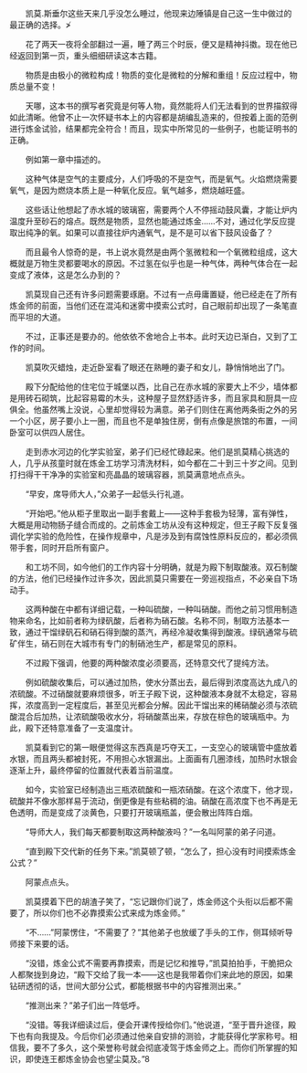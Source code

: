 　　凯莫.斯垂尔这些天来几乎没怎么睡过，他现来边陲镇是自己这一生中做过的最正确的选择。≯

　　花了两天一夜将全部翻过一遍，睡了两三个时辰，便又是精神抖擞。现在他已经返回到第一页，重头细细研读这本古籍。

　　物质是由极小的微粒构成！物质的变化是微粒的分解和重组！反应过程中，物质总量不变！

　　天哪，这本书的撰写者究竟是何等人物，竟然能将人们无法看到的世界描叙得如此清晰。他曾不止一次怀疑书本上的内容都是胡编乱造来的，但按着上面的范例进行炼金试验，结果都完全符合！而且，现实中所常见的一些例子，也能证明书的正确。

　　例如第一章中描述的。

　　这种气体是空气的主要成分，人们呼吸的不是空气，而是氧气。火焰燃烧需要氧气，是因为燃烧本质上是一种氧化反应。氧气越多，燃烧越旺盛。

　　这些话让他想起了赤水城的玻璃窑，需要两个人不停摇动鼓风囊，才能让炉内温度升至砂石的熔点。既然是物质，显然也能通过炼金……不对，通过化学反应提取出纯净的氧。如果可以直接往炉内通氧气，是不是可以省下鼓风设备了？

　　而且最令人惊奇的是，书上说水竟然是由两个氢微粒和一个氧微粒组成，这大概就是万物生灵都要喝水的原因。不过氢在似乎也是一种气体，两种气体合在一起变成了液体，这是怎么办到的？

　　凯莫现自己还有许多问题需要琢磨。不过有一点毋庸置疑，他已经走在了所有炼金师的前面，当他们还在混沌和迷雾中摸索公式时，自己眼前却出现了一条笔直而平坦的大道。

　　不过，正事还是要办的。他依依不舍地合上书本。此时天边已渐白，又到了工作的时间。

　　凯莫吹灭蜡烛，走近卧室看了眼还在熟睡的妻子和女儿，静悄悄地出了门。

　　殿下分配给他的住宅位于城堡以西，比自己在赤水城的家要大上不少，墙体都是用砖石砌筑，比起容易霉的木头，这种屋子显然舒适许多，而且家具和厨具一应俱全。他虽然嘴上没说，心里却觉得较为满意。弟子们则住在离他两条街之外的另一个小区，房子要小上一圈，而且也不是单独住房，倒有点像是旅馆的布置，一间卧室可以供四人居住。

　　走到赤水河边的化学实验室，弟子们已经忙碌起来。他们是凯莫精心挑选的人，几乎从孩童时就在炼金工坊学习清洗材料，如今都在二十到三十岁之间。见到打扫得干干净净的实验室和亮晶晶的玻璃容器，凯莫满意地点点头。

　　“早安，席导师大人，”众弟子一起低头行礼道。

　　“开始吧。”他从柜子里取出一副手套戴上——这种手套极为轻薄，富有弹性，大概是用动物肠子缝合而成的。之前炼金工坊从没有这种规定，但王子殿下反复强调化学实验的危险性，在操作规章中，凡是涉及到有腐蚀性原料反应的，都必须佩带手套，同时开启所有窗户。

　　和工坊不同，如今他们的工作内容十分明确，就是为殿下制取酸液。双石制酸的方法，他们已经操作过许多次，因此凯莫只需要在一旁巡视指点，不必亲自下场动手。

　　这两种酸在中都有详细记载，一种叫硫酸，一种叫硝酸。而他之前习惯用制造物来命名，比如前者称为绿矾酸，后者称为硝石酸。名称不同，制取方法基本一致，通过干馏绿矾石和硝石得到酸的蒸汽，再经冷凝收集得到酸液。绿矾通常与硫矿伴生，硝石则在大城市有专门的制硝池生产，都是常见的原料。

　　不过殿下强调，他要的两种酸浓度必须要高，还特意交代了提纯方法。

　　例如硫酸收集后，可以通过加热，使水分蒸出去，最后得到浓度高达九成八的浓硫酸。不过硝酸就要麻烦很多，听王子殿下说，这种酸液本身就不太稳定，容易挥，浓度高到一定程度后，甚至见光都会分解。因此干馏出来的稀硝酸必须与浓硫酸混合后加热，让浓硫酸吸收水分，将硝酸蒸出来，存放在棕色的玻璃瓶中。为此，殿下还特意准备了一支温度计。

　　凯莫看到它的第一眼便觉得这东西真是巧夺天工，一支空心的玻璃管中盛放着水银，而且两头都被封死，不用担心水银漏出。上面画有几圈漆线，加热时水银会逐渐上升，最终停留的位置就代表着当前温度。

　　如今，实验室已经制造出三瓶浓硫酸和一瓶浓硝酸。在这个浓度下，他才现，硫酸并不像水那样易于流动，倒更像是有些粘稠的油。硝酸在高浓度下也不再是无色透明，而是变成了淡黄色，只要打开玻璃瓶盖，便会散出阵阵白烟。

　　“导师大人，我们每天都要制取这两种酸液吗？”一名叫阿蒙的弟子问道。

　　“直到殿下交代新的任务下来。”凯莫顿了顿，“怎么了，担心没有时间摸索炼金公式？”

　　阿蒙点点头。

　　凯莫摸着下巴的胡渣子笑了，“忘记跟你们说了，炼金师这个头衔以后都不需要了，所以你们也不必靠摸索公式来成为炼金师。”

　　“不……”阿蒙愣住，“不需要了？”其他弟子也放缓了手头的工作，侧耳倾听导师接下来要的话。

　　“没错，炼金公式不需要再靠摸索，而是记忆和推导，”凯莫拍拍手，干脆把众人都聚拢到身边，“殿下交给了我一本——这也是我带着你们来此地的原因，如果钻研透彻的话，世间大部分公式，都能根据书中的内容推测出来。”

　　“推测出来？”弟子们出一阵低呼。

　　“没错。等我详细读过后，便会开课传授给你们。”他说道，“至于晋升途径，殿下也有向我提及。今后你们必须通过他亲自安排的测验，才能获得化学家称号。相信我，要不了多久，这个荣誉称号就会彻底凌驾于炼金师之上。而你们所掌握的知识，即使连王都炼金协会也望尘莫及。”8
